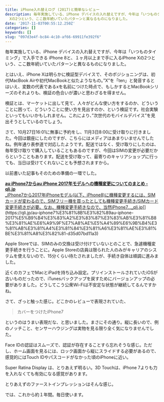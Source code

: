 ```yaml
---
title: iPhone入れ替えログ (2017)と簡単なレビュー
description: 毎年実施している、iPhone デバイスの入れ替えですが、今年は「いつものタイミング」で入手できる iPhone 8と、１ヶ月以上まで手に入るiPhone
  Xの2つという、ここ数年続いていたパターンと異なるものになりました。
date: '2017-11-03T00:55:12.250Z'
categories: []
keywords: []
slug: "097d3e4f-bc84-4c10-af66-69911fe392f6"
---
```

毎年実施している、iPhone デバイスの入れ替えですが、今年は「いつものタイミング」で入手できる iPhone 8と、１ヶ月以上まで手に入るiPhone Xの2つという、ここ数年続いていたパターンと異なるものになりました。

とはいえ、iPhone Xは明らかに検証型デバイスで、そのポジショニングは、初代MacBook Airや初代MacBookと似たようなもの。”X”を「ten」と発音するとはいえ、変数の代表であるxを名前につけた時点で、もしかするとMacBookシリーズのそれよりも、検証の色合いが濃いと思わざるを得ません。

検証とは、マーケットに出して見て、人々がどんな使い方をするのか、どういうことに困って、どういうことに使い方を見出すのか、という検証です。社会実験といってもいいかもしれません。これにより、”次世代のモバイルデバイス”を見出そうとしているのでしょう。

さて、10月27日16:01に無事に予約をし、11月3日8:00に受け取りに行きました。今回は銀座にしたのですが、こちらにはメディアはあまりいませんでしたね。例年通り表参道で対応したようです。配送ではなく、受け取りにしたのは、毎年受け取りで購入していることもあるのですが、今回はSIMの変更が必要だからということもあります。配送を受け取って、最寄りのキャリアショップに行っても、当日は受けてくれないことも予想されますから。

以前書いた記事もそのための準備の一環でした。

[**au iPhone7からau iPhone 2017年モデルへの機種変更についてのまとめ - qli.jp**  
_iPhone7から2017年iPhoneモデル(以下、iPhone8)に機種変更するには、SIMカードが変わるので、SIMフリー機を買ったとしても機種変更手続き/SIMカード変更手続きが必要。なお、機種変更手続きなので、当然iPhone7…_qli.jp](https://qli.jp/au-iphone7%E3%81%8B%E3%82%89au-iphone-2017%E5%B9%B4%E3%83%A2%E3%83%87%E3%83%AB%E3%81%B8%E3%81%AE%E6%A9%9F%E7%A8%AE%E5%A4%89%E6%9B%B4%E3%81%AB%E3%81%A4%E3%81%84%E3%81%A6%E3%81%AE%E3%81%BE%E3%81%A8%E3%82%81-d35d07bd11a3 "https://qli.jp/au-iphone7%E3%81%8B%E3%82%89au-iphone-2017%E5%B9%B4%E3%83%A2%E3%83%87%E3%83%AB%E3%81%B8%E3%81%AE%E6%A9%9F%E7%A8%AE%E5%A4%89%E6%9B%B4%E3%81%AB%E3%81%A4%E3%81%84%E3%81%A6%E3%81%AE%E3%81%BE%E3%81%A8%E3%82%81-d35d07bd11a3")[](https://qli.jp/au-iphone7%E3%81%8B%E3%82%89au-iphone-2017%E5%B9%B4%E3%83%A2%E3%83%87%E3%83%AB%E3%81%B8%E3%81%AE%E6%A9%9F%E7%A8%AE%E5%A4%89%E6%9B%B4%E3%81%AB%E3%81%A4%E3%81%84%E3%81%A6%E3%81%AE%E3%81%BE%E3%81%A8%E3%82%81-d35d07bd11a3)

Apple Storeでは、SIMのみの交換は受け付けていないとのことで、急遽機種変更手続きを行うことに。Apple Storeの店員は限られた人のみがキャリアのシステムを使えないので、15分くらい待たされましたが、手続き自体は順調に進みました。

近くのカフェでMacとiPadを持ち込み設定。プリインストールされていたiOSが古いものだったので、iTunesバックアップを戻すためにバージョンアップの必要がありました。どうしてこう公衆Wi-Fiは不安定な状態が継続してるんですかね。

さて、ざっと触った感じ。どこかのレビューで表現されていた、

> カバーをつけたiPhone7

というのはうまい表現だな、と思いました。まさにその通り。縦に長いので、例のノッチこと、センサーハウジングは実物を見る限り全く気になりませんでした。

Face IDの認証はスムーズで、認証が存在することすら忘れそうな感じ。ただし、ホーム画面を見るには、ロック画面から縦にスライドする必要があるので、感覚的にはTouch IDやパスコードがなかった頃のiPhoneに近い。

Super Ratina Display は、とりあえず明るい。3D Touchは、iPhone 7よりも力を入れなくても有効になる感覚があります。

とりあえずのファーストインプレッションはそんな感じ。

では、これから約１年間。毎日使います。